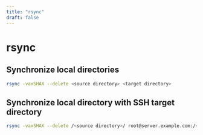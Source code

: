 ```yaml
---
title: "rsync"
draft: false
---
```


# rsync

## Synchronize local directories

```bash
rsync -vaxSHAX --delete <source directory> <target directory>
```

## Synchronize local directory with SSH target directory

```bash
rsync -vaxSHAX --delete /<source directory>/ root@server.example.com:/<target directory>/
```
